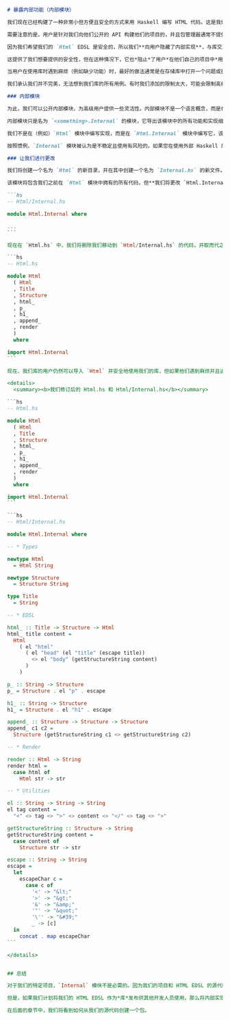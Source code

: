 ````markdown
# 暴露内部功能（内部模块）

我们现在已经构建了一种非常小但方便且安全的方式来用 Haskell 编写 HTML 代码。这是我们可以（潜在地）作为*库*发布并通过上传到像 [Hackage](https://hackage.haskell.org/) 这样的包存储库与世界分享的东西。对我们的库感兴趣的用户可以使用包管理器将其包含在他们的项目中并构建他们自己的 HTML 页面。

需要注意的是，用户是针对我们向他们公开的 API 构建他们的项目的，并且包管理器通常不提供对源代码的访问，因此他们不能，例如，直接在他们的项目中修改 `Html` 模块（我们公开的）而无需费一些周折。

因为我们希望我们的 `Html` EDSL 是安全的，所以我们**向用户隐藏了内部实现**，与库交互的唯一方法是通过我们提供的 API。

这提供了我们想要提供的安全性，但在这种情况下，它也*阻止*了用户*在他们自己的项目中*用我们尚未实现的东西（例如列表或代码块）来扩展我们的库。

当用户在使用库时遇到麻烦（例如缺少功能）时，最好的做法通常是在存储库中打开一个问题或提交一个拉取请求，但有时用户需要*立即*解决问题。

我们承认我们并不完美，无法想到我们库的所有用例。有时我们添加的限制太大，可能会限制高级用户的使用，他们知道底层的工作原理并需要某些功能来使用我们的库。

### 内部模块

为此，我们可以公开内部模块，为高级用户提供一些灵活性。内部模块不是一个语言概念，而是在 Haskell 中一种（相当常见的）设计模式（或习惯用法）。

内部模块只是名为 `<something>.Internal` 的模块，它导出该模块中的所有功能和实现细节。

我们不是在（例如）`Html` 模块中编写实现，而是在 `Html.Internal` 模块中编写它，该模块将导出所有内容。然后我们将在 `Html` 模块中导入该模块，并编写一个显式的导出列表，以仅导出我们想要导出的 API（如前所述）。

按照惯例，`Internal` 模块被认为是不稳定且使用有风险的。如果您在使用外部 Haskell 库时最终自己使用了一个，请确保在风暴过后在库的存储库中打开一个票证！

### 让我们进行更改

我们将创建一个名为 `Html` 的新目录，并在其中创建一个名为 `Internal.hs` 的新文件。该模块的名称应为 `Html.Internal`。

该模块将包含我们之前在 `Html` 模块中拥有的所有代码，但**我们将更改 `Html.Internal` 中的模块声明并*省略*导出列表**：

```hs
-- Html/Internal.hs

module Html.Internal where

...
```

现在在 `Html.hs` 中，我们将删除我们移动到 `Html/Internal.hs` 的代码，并取而代之的是导入内部模块：

```hs
-- Html.hs

module Html
  ( Html
  , Title
  , Structure
  , html_
  , p_
  , h1_
  , append_
  , render
  )
  where

import Html.Internal
```

现在，我们库的用户仍然可以导入 `Html` 并安全地使用我们的库，但如果他们遇到麻烦并且迫切需要实现无序列表以与我们的库一起工作，他们总是可以转而使用 `Html.Internal`。

<details>
  <summary><b>我们修订后的 Html.hs 和 Html/Internal.hs</b></summary>

```hs
-- Html.hs

module Html
  ( Html
  , Title
  , Structure
  , html_
  , p_
  , h1_
  , append_
  , render
  )
  where

import Html.Internal
```

```hs
-- Html/Internal.hs

module Html.Internal where

-- * Types

newtype Html
  = Html String

newtype Structure
  = Structure String

type Title
  = String

-- * EDSL

html_ :: Title -> Structure -> Html
html_ title content =
  Html
    ( el "html"
      ( el "head" (el "title" (escape title))
        <> el "body" (getStructureString content)
      )
    )

p_ :: String -> Structure
p_ = Structure . el "p" . escape

h1_ :: String -> Structure
h1_ = Structure . el "h1" . escape

append_ :: Structure -> Structure -> Structure
append_ c1 c2 =
  Structure (getStructureString c1 <> getStructureString c2)

-- * Render

render :: Html -> String
render html =
  case html of
    Html str -> str

-- * Utilities

el :: String -> String -> String
el tag content =
  "<" <> tag <> ">" <> content <> "</" <> tag <> ">"

getStructureString :: Structure -> String
getStructureString content =
  case content of
    Structure str -> str

escape :: String -> String
escape =
  let
    escapeChar c =
      case c of
        '<' -> "&lt;"
        '>' -> "&gt;"
        '&' -> "&amp;"
        '"' -> "&quot;"
        '\'' -> "&#39;"
        _ -> [c]
  in
    concat . map escapeChar
```

</details>


## 总结

对于我们的特定项目，`Internal` 模块不是必需的。因为我们的项目和 HTML EDSL 的源代码是同一项目的一部分，并且我们可以直接访问 `Html` 模块，所以如果我们愿意，我们总是可以去编辑它（我们将在本书中一直这样做）。

但是，如果我们计划将我们的 HTML EDSL 作为*库*发布供其他开发人员使用，那么将内部实现也作为 `Internal` 模块公开会很好。只是为了我们可以为潜在用户省去一些麻烦！

在后面的章节中，我们将看到如何从我们的源代码创建一个包。
````